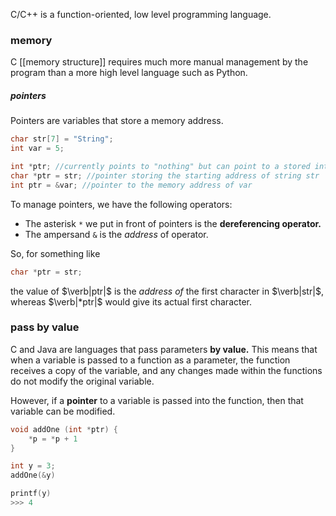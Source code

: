 C/C++ is a function-oriented, low level programming language.

### memory
C [[memory structure]] requires much more manual management by the program than a more high level language such as Python.
##### pointers
Pointers are variables that store a memory address.
```c
char str[7] = "String";
int var = 5;

int *ptr; //currently points to "nothing" but can point to a stored int 
char *ptr = str; //pointer storing the starting address of string str
int ptr = &var; //pointer to the memory address of var
```

To manage pointers, we have the following operators:
- The asterisk `*` we put in front of pointers is the **dereferencing operator.**
- The ampersand `&` is the *address* of operator.

So, for something like
```c
char *ptr = str;
```
the value of $\verb|ptr|$ is the _address of_ the first character in $\verb|str|$, whereas $\verb|*ptr|$ would give its actual first character.

### pass by value
C and Java are languages that pass parameters ********by value.******** This means that when a variable is passed to a function as a parameter, the function receives a copy of the variable, and any changes made within the functions do not modify the original variable.

However, if a **pointer** to a variable is passed into the function, then that variable can be modified.

```c
void addOne (int *ptr) {
	*p = *p + 1
}

int y = 3;
addOne(&y)

printf(y)
>>> 4
```